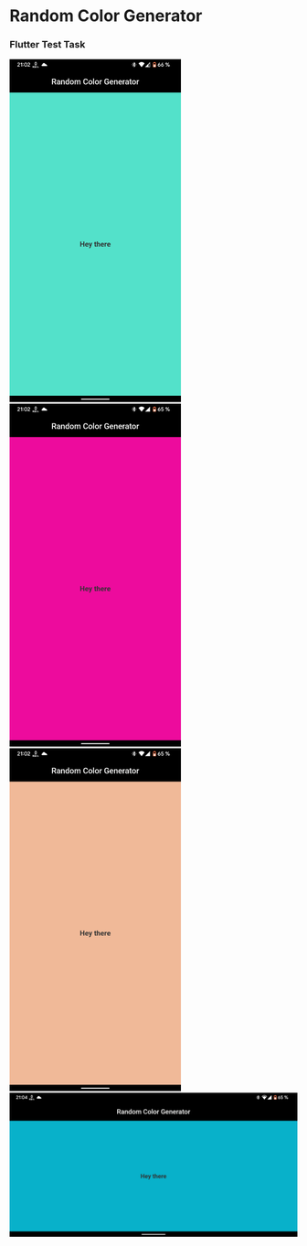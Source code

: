 # Random Color Generator
### Flutter Test Task

<img src="screenshots/1.png" width="300px">  <img src="screenshots/5.png" width="300px">  <img src="screenshots/6.png" width="300px"> 
<img src="screenshots/7.png" width="900px">
